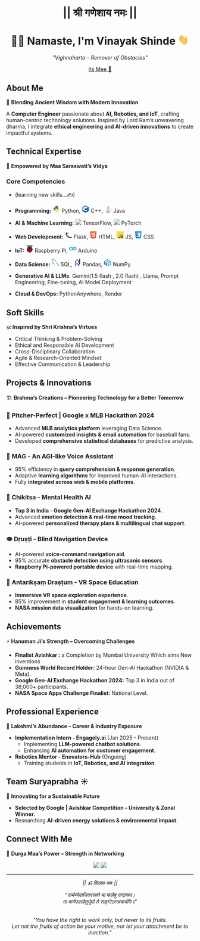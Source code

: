 <div align="center">
  <h1>|| श्री गणेशाय नमः ||</h1>
  <h1>
    🙏🏻 Namaste, I'm <strong>Vinayak Shinde</strong>
    <img src="https://raw.githubusercontent.com/ABSphreak/ABSphreak/master/gifs/Hi.gif" width="30px">
  </h1>
  <p><em>"Vighnaharta - Remover of Obstacles"</em></p>
  <a href="https://vinayak1729-web.github.io/personal-potfolio/">Its Mee 👀</a>

</div>

## About Me
🚩 **Blending Ancient Wisdom with Modern Innovation**

A **Computer Engineer** passionate about **AI, Robotics, and IoT**, crafting human-centric technology solutions. Inspired by Lord Ram’s unwavering dharma, I integrate **ethical engineering and AI-driven innovations** to create impactful systems.

## Technical Expertise
🦋 **Empowered by Maa Saraswati’s Vidya**

### Core Competencies
- (learning new skills...✍️)
- **Programming:** <img src="https://raw.githubusercontent.com/devicons/devicon/master/icons/python/python-original.svg" width="20"/> Python, <img src="https://raw.githubusercontent.com/devicons/devicon/master/icons/cplusplus/cplusplus-original.svg" width="20"/> C++, <img src="https://raw.githubusercontent.com/devicons/devicon/master/icons/java/java-original.svg" width="20"/> Java

- **AI & Machine Learning:** <img src="https://www.vectorlogo.zone/logos/tensorflow/tensorflow-icon.svg" width="20"/> TensorFlow, <img src="https://www.vectorlogo.zone/logos/pytorch/pytorch-icon.svg" width="20"/> PyTorch

- **Web Development:** <img src="https://raw.githubusercontent.com/devicons/devicon/master/icons/flask/flask-original.svg" width="20"/> Flask, <img src="https://raw.githubusercontent.com/devicons/devicon/master/icons/html5/html5-original.svg" width="20"/> HTML, <img src="https://raw.githubusercontent.com/devicons/devicon/master/icons/javascript/javascript-original.svg" width="20"/> JS, <img src="https://raw.githubusercontent.com/devicons/devicon/master/icons/css3/css3-original.svg" width="20"/> CSS

- **IoT:** <img src="https://raw.githubusercontent.com/devicons/devicon/master/icons/raspberrypi/raspberrypi-original.svg" width="20"/> Raspberry Pi, <img src="https://raw.githubusercontent.com/devicons/devicon/master/icons/arduino/arduino-original.svg" width="20"/> Arduino

- **Data Science:** <img src="https://raw.githubusercontent.com/devicons/devicon/master/icons/mysql/mysql-original.svg" width="20"/> SQL, <img src="https://raw.githubusercontent.com/devicons/devicon/master/icons/pandas/pandas-original.svg" width="20"/> Pandas, <img src="https://raw.githubusercontent.com/devicons/devicon/master/icons/numpy/numpy-original.svg" width="20"/> NumPy
- **Generative AI & LLMs**: Gemini(1.5 flash , 2.0 flash) , Llama, Prompt Engineering, Fine-tuning, AI Model Deployment
- **Cloud & DevOps:** PythonAnywhere, Render
## Soft Skills
🕉️ **Inspired by Shri Krishna’s Virtues**
- Critical Thinking & Problem-Solving
- Ethical and Responsible AI Development
- Cross-Disciplinary Collaboration
- Agile & Research-Oriented Mindset
- Effective Communication & Leadership

## Projects & Innovations
🏗️ **Brahma’s Creations – Pioneering Technology for a Better Tomorrow**

### 🎯 **Pitcher-Perfect | Google x MLB Hackathon 2024**
- Advanced **MLB analytics platform** leveraging Data Science.
- AI-powered **customized insights & email automation** for baseball fans.
- Developed **comprehensive statistical databases** for predictive analysis.

### 🧠 **MAG - An AGI-like Voice Assistant**
- 95% efficiency in **query comprehension & response generation**.
- Adaptive **learning algorithms** for improved human-AI interactions.
- Fully **integrated across web & mobile platforms**.

### 💫 **Chikitsa - Mental Health AI**
- **Top 3 in India - Google Gen-AI Exchange Hackathon 2024**.
- Advanced **emotion detection & real-time mood tracking**.
- AI-powered **personalized therapy plans & multilingual chat support**.

### 👁️ **Dṛuṣṭi - Blind Navigation Device**
- AI-powered **voice-command navigation aid**.
- 95% accurate **obstacle detection using ultrasonic sensors**.
- **Raspberry Pi-powered portable device** with real-time mapping.

### 🌌 **Antarikṣaṃ Draṣṭum - VR Space Education**
- **Immersive VR space exploration experience**.
- 85% improvement in **student engagement & learning outcomes**.
- **NASA mission data visualization** for hands-on learning.

## Achievements
⚡ **Hanuman Ji’s Strength – Overcoming Challenges**
- **Finalist Avishkar :** 
a Completion by Mumbai University Which aims New inventions 
- **Guinness World Record Holder:** 24-hour Gen-AI Hackathon (NVIDIA & Meta).
- **Google Gen-AI Exchange Hackathon 2024:** Top 3 in India out of 38,000+ participants.
- **NASA Space Apps Challenge Finalist:** National Level.

## Professional Experience
🎁 **Lakshmi’s Abundance – Career & Industry Exposure**
- **Implementation Intern - Engagely.ai** (Jan 2025 - Present)
  - Implementing **LLM-powered chatbot solutions**.
  - Enhancing **AI automation for customer engagement**.
- **Robotics Mentor - Enovators-Hub** (Ongoing)
  - Training students in **IoT, Robotics, and AI integration**.

## Team Suryaprabha ☀️
🚀 **Innovating for a Sustainable Future**
- **Selected by Google | Avishkar Competition - University & Zonal Winner**.
- Researching **AI-driven energy solutions & environmental impact**.

## Connect With Me
🔱 **Durga Maa’s Power – Strength in Networking**

<div align="center">
  <a href="https://www.linkedin.com/in/vinayak-shinde-1aa968223/"><img src="https://img.shields.io/badge/-LinkedIn-blue?style=flat-square&logo=Linkedin&logoColor=white"/></a>
  <a href="mailto:shindevinayak233@gmail.com"><img src="https://img.shields.io/badge/-Email-red?style=flat-square&logo=Gmail&logoColor=white"/></a>


</div>

---
<div align="center">
   <em>|| ॐ शिवाय नमः ||</em>

   <br>

 <em>"कर्मण्येवाधिकारस्ते मा फलेषु कदाचन।</em>
   <br>
   <em>मा कर्मफलहेतुर्भूर्मा ते सङ्गोऽस्त्वकर्मणि॥</em>"
   <br><br>

   <em>"You have the right to work only, but never to its fruits.</em>
   <br>
   <em>Let not the fruits of action be your motive, nor let your attachment be to inaction.</em>"
   <br>
 
</div>



